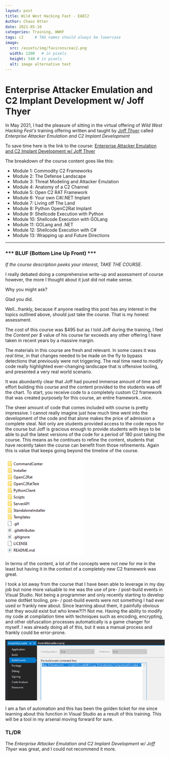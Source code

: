 ```yaml
---
layout: post
title: Wild West Hacking Fast - EAEC2
Author: Chaos Otter
date: 2021-05-10 
categories: Training, WWHF
tags: c2     # TAG names should always be lowercase
image:
  src: /assets/img/favicons/eac2.png
  width: 1200   # in pixels
  height: 540 # in pixels
  alt: image alternative text
---
```


# Enterprise Attacker Emulation and C2 Implant Development w/ Joff Thyer

In May 2021, I had the pleasure of sitting in the virtual offering of *Wild West Hacking Fest's* training offering written and taught by *[Joff Thyer](https://twitter.com/joff_thyer)* called *Enterprise Attacker Emulation and C2 Implant Development*

To save time here is the link to the course: 
[Enterprise Attacker Emulation and C2 Implant Development w/ Joff Thyer](https://wildwesthackinfest.com/antisyphon//enterprise-attacker-emulation-and-c2-implant-development-w-joff-thyer/)

The breakdown of the course content goes like this:

- Module 1: Commodity C2 Frameworks
- Module 2: The Defense Landscape
- Module 3: Threat Modeling and Attacker Emulation
- Module 4: Anatomy of a C2 Channel
- Module 5: Open C2 RAT Framework
- Module 6: Your own C#/.NET Implant
- Module 7: Living off The Land
- Module 8: Python OpenC2Rat Implant
- Module 9: Shellcode Execution with Python
- Module 10: Shellcode Execution with GOLang
- Module 11: GOLang and .NET
- Module 12: Shellcode Execution with C#
- Module 13: Wrapping up and Future Directions


---


###  *** BLUF (Bottom Line Up Front) ***

*If the course description peeks your interest, TAKE THE COURSE.*

I really debated doing a comprehensive write-up and assessment of course however, the more I thought about it just did not make sense. 

Why you might ask? 

Glad you did.

Well...frankly, because if anyone reading this post has any interest in the topics outlined above, should just take the course. That is my honest assessment. 

The cost of this course was $495 but as I told Joff during the training, I feel the *Content per $* value of his course far exceeds any other offering I have taken in recent years by a massive margin. 

The materials in this course are fresh and relevant. In some cases it was *real time*, in that changes needed to be made on the fly to bypass detections that previously were not triggering. The real time need to modify code really highlighted ever-changing landscape that is offensive tooling, and presented a very real world scenario.  

It was abundantly clear that Joff had poured immense amount of time and effort building this course and the content provided to the students was off the chart. To start, you receive code to a completely custom C2 framework that was created purposely for this course, an entire framework...nice. 

The sheer amount of code that comes included with course is pretty impressive. I cannot really imagine just how much time went into the development of the code and that alone makes the price of admission a complete steal. Not only are students provided access to the code repos for the course but Joff is gracious enough to provide students with keys to be able to pull the latest versions of the code for a period of 180 post taking the course. This means as he continues to refine the content, students that have recently taken the course can benefit from those refinements. Again this is value that keeps going beyond the timeline of the course.

![OpenC2Rat](../assets/img/eac2_openc2.png)

In terms of the content, a lot of the concepts were not new for me in the least but having it in the context of a completely new C2 framework was great. 

I took a lot away from the course that I have been able to leverage in my day job but none more valuable to me was the use of pre- / post-build events in Visual Studio. Not being a programmer and only recently starting to develop some dotNet tooling, pre- / post-build events were not something I had ever used or frankly new about. Since learning about them, it painfully obvious that they would exist but who knew?!?! Not me. Having the ability to modify my code at compilation time with techniques such as encoding, encrypting, and other obfuscation processes automatically is a game changer for myself. I was already doing all of this, but it was a manual process and frankly could be error-prone.

![Visual Studio Build Events](../assets/img/eac2_build_events.png)

I am a fan of automation and this has been the golden ticket for me since learning about this function in Visual Studio as a result of this training. This will be a tool in my arsenal moving forward for sure.

### TL/DR

The *Enterprise Attacker Emulation and C2 Implant Development w/ Joff Thyer* was great, and I could not recommend it more. 



